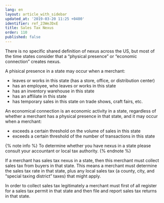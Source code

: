 ```yaml
---
lang: en
layout: article_with_sidebar
updated_at: '2019-03-20 11:25 +0400'
identifier: ref_23WeJDxE
title: Sales Tax Nexus
order: 110
published: false
---
```

There is no specific shared definition of nexus across the US, but most of the time states consider that a “physical presence” or “economic connection” creates nexus.

A phisical presence in a state may occur when a merchant:
* leaves or works in this state (has a store, office, or distribution center)
* has an employee, who leaves or works in this state
* has an inventory warehouse in this state
* has an affiliate in this state
* has temporary sales in this state on trade shows, craft fairs, etc.

An economical connection is an economic activity in a state, regardless of whether a merchant has a physical presence in that state, and it may occur when a merchant:
* exceeds a certain threshold on the volume of sales in this state
* exceeds a certain threshold of the number of transactions in this state

{% note info %}
To determine whether you have nexus in a state please consult your accountant or local tax authority. 
{% endnote %}

If a merchant has sales tax nexus in a state, then this merchant must collect sales tax from buyers in that state. This means a merchant must determine the sales tax rate in that state, plus any local sales tax (a county, city, and “special taxing district” taxes) that might apply. 

In order to collect sales tax legitimately a merchant must first of all register for a sales tax permit in that state and then file and report sales tax returns in that state.






